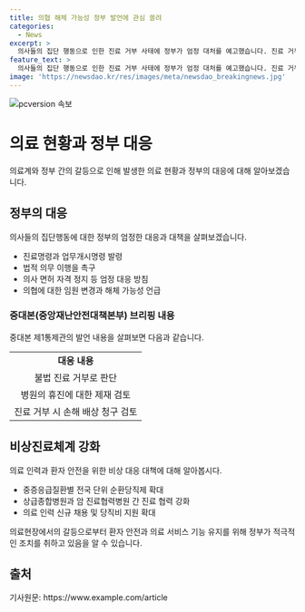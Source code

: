 ```yaml
---
title: 의협 해체 가능성 정부 발언에 관심 쏠려
categories:
  - News
excerpt: >
  의사들의 집단 행동으로 인한 진료 거부 사태에 정부가 엄정 대처를 예고했습니다. 진료 거부로 휴진율이 30%를 넘어가면 병원의 업무 정지와 의사 면허 자격 정지 등 법적 조치를 취할 것이라고 밝혔으며, 병원에 손해가 발생하면 손해 배상 청구도 검토 중입니다. 또한, 정부는 의료법에 따라 진료 거부로 인해 영향을 받은 환자들에 대한 보상도 적극 검토 중이며, 비상진료 체계를 강화하여 환자들의 안전을 보장할 계획입니다.
feature_text: >
  의사들의 집단 행동으로 인한 진료 거부 사태에 정부가 엄정 대처를 예고했습니다. 진료 거부로 휴진율이 30%를 넘어가면 병원의 업무 정지와 의사 면허 자격 정지 등 법적 조치를 취할 것이라고 밝혔으며, 병원에 손해가 발생하면 손해 배상 청구도 검토 중입니다. 또한, 정부는 의료법에 따라 진료 거부로 인해 영향을 받은 환자들에 대한 보상도 적극 검토 중이며, 비상진료 체계를 강화하여 환자들의 안전을 보장할 계획입니다.
image: 'https://newsdao.kr/res/images/meta/newsdao_breakingnews.jpg'
---
```


<p><img src="https://newsdao.kr/res/images/meta/newsdao_breakingnews.jpg" alt="pcversion 속보" /></p>

<h1>의료 현황과 정부 대응</h1>

<p data-ke-size="size16">의료계와 정부 간의 갈등으로 인해 발생한 의료 현황과 정부의 대응에 대해 알아보겠습니다. </p>

<h2>정부의 대응</h2>

<p data-ke-size="size16">의사들의 집단행동에 대한 정부의 엄정한 대응과 대책을 살펴보겠습니다.</p>

<ul>
  <li>진료명령과 업무개시명령 발령</li>
  <li>법적 의무 이행을 촉구</li>
  <li>의사 면허 자격 정지 등 엄정 대응 방침</li>
  <li>의협에 대한 임원 변경과 해체 가능성 언급</li>
</ul>

<h3>중대본(중앙재난안전대책본부) 브리핑 내용</h3>

<p data-ke-size="size16">중대본 제1통제관의 발언 내용을 살펴보면 다음과 같습니다.</p>

<table>
  <tr>
    <td style="text-align: center; height: 17px;"><b>대응 내용</b></td>
  </tr>
  <tr>
    <td style="text-align: center; height: 17px;">불법 진료 거부로 판단</td>
  </tr>
  <tr>
    <td style="text-align: center; height: 17px;">병원의 휴진에 대한 제재 검토</td>
  </tr>
  <tr>
    <td style="text-align: center; height: 17px;">진료 거부 시 손해 배상 청구 검토</td>
  </tr>
</table>

<h2>비상진료체계 강화</h2>

<p data-ke-size="size16">의료 인력과 환자 안전을 위한 비상 대응 대책에 대해 알아봅시다.</p>

<ul>
  <li>중증응급질환별 전국 단위 순환당직제 확대</li>
  <li>상급종합병원과 암 진료협력병원 간 진료 협력 강화</li>
  <li>의료 인력 신규 채용 및 당직비 지원 확대</li>
</ul>

<p data-ke-size="size16">의료현장에서의 갈등으로부터 환자 안전과 의료 서비스 기능 유지를 위해 정부가 적극적인 조치를 취하고 있음을 알 수 있습니다. </p>

<h2>출처</h2>

<p data-ke-size="size16">기사원문: https://www.example.com/article</p>

